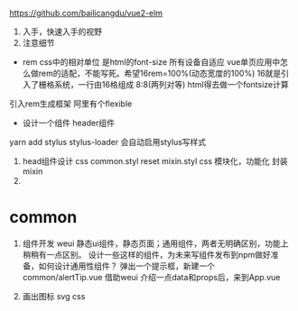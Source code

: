 https://github.com/bailicangdu/vue2-elm

1. 入手，快速入手的视野
2. 注意细节

- rem
css中的相对单位
是html的font-size 所有设备自适应
vue单页应用中怎么做rem的适配，不能写死。希望16rem=100%(动态宽度的100%)
16就是引入了栅格系统，一行由16格组成 8:8(两列对等) 
html得去做一个fontsize计算

引入rem生成框架 阿里有个flexible

- 设计一个组件 header组件

yarn add stylus stylus-loader 会自动启用stylus写样式

1. head组件设计 css 
common.styl reset
mixin.styl css 模块化，功能化
封装 mixin
2. 

# common
1. 组件开发
weui 静态ui组件，静态页面；通用组件，两者无明确区别，功能上稍稍有一点区别。
设计一些这样的组件，为未来写组件发布到npm做好准备，如何设计通用性组件？
弹出一个提示框，新建一个common/alertTip.vue
借助weui
介绍一点data和props后，来到App.vue

2. 画出图标 svg css 
